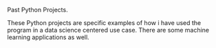 Past Python Projects.

These Python projects are specific examples of how i have used the program in a data science centered use case. There are some machine
learning applications as well. 
